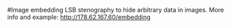 #Image embedding
LSB stenography to hide arbitrary data in images.
More info and example: http://178.62.167.60/embedding
